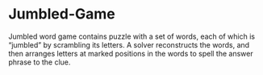 # Jumbled-Game
Jumbled word game contains puzzle with a set of words, each of which is “jumbled” by
scrambling its letters. A solver reconstructs the words, and then arranges letters at marked
positions in the words to spell the answer phrase to the clue.
